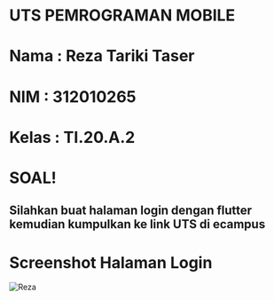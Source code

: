 # UTS PEMROGRAMAN MOBILE

# Nama  : Reza Tariki Taser
# NIM   : 312010265
# Kelas : TI.20.A.2

# SOAL!
## Silahkan buat halaman login dengan flutter kemudian kumpulkan ke link UTS di ecampus

# Screenshot Halaman Login
![Reza](https://github.com/mohaamadreza13/flutter_application_1-master/assets/73939604/7fda0745-7f0c-4e86-8fb0-bb8d5eb3c9b3)
